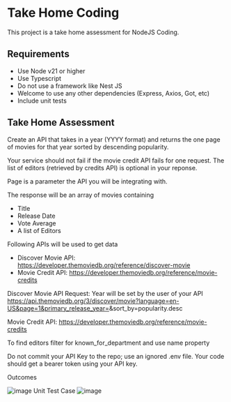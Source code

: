 # Take Home Coding
This project is a take home assessment for NodeJS Coding.

## Requirements
- Use Node v21 or higher
- Use Typescript
- Do not use a framework like Nest JS
- Welcome to use any other dependencies (Express, Axios, Got, etc)
- Include unit tests

## Take Home Assessment
Create an API that takes in a year (YYYY format) and returns the one page of movies for that year sorted by descending popularity. 

Your service should not fail if the movie credit API fails for one request. 
The list of editors (retrieved by credits API) is optional in your reponse.

Page is a parameter the API you will be integrating with.

The response will be an array of movies containing
- Title
- Release Date
- Vote Average
- A list of Editors

Following APIs will be used to get data
- Discover Movie API: https://developer.themoviedb.org/reference/discover-movie
- Movie Credit API: https://developer.themoviedb.org/reference/movie-credits

Discover Movie API Request: 
Year will be set by the user of your API
https://api.themoviedb.org/3/discover/movie?language=en-US&page=1&primary_release_year=<YEAR>&sort_by=popularity.desc

Movie Credit API: 
https://developer.themoviedb.org/reference/movie-credits 

To find editors filter for known_for_department and use name property

Do not commit your API Key to the repo; use an ignored .env file. Your code should get a bearer token using your API key.

Outcomes

![image](https://github.com/user-attachments/assets/cb48f039-def2-417a-bd79-8ecc671c0085)
Unit Test Case
![image](https://github.com/user-attachments/assets/1d83ee83-923f-4e27-aa19-b2bee93e2755)

